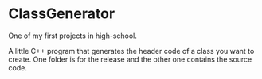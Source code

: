 # ClassGenerator

One of my first projects in high-school.

A little C++ program that generates the header code of a class you want to create. One folder is for the release and the other one contains the source code.
